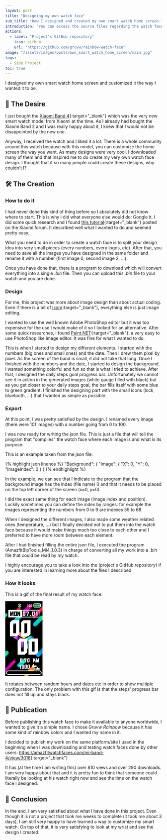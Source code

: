 ```yaml
---
layout: post
title: "Designing my own watch face"
sub_title: "How I designed and created my own smart watch home screen."
introduction: "You can access the source files regarding the watch face on the following GitHub repository:"
actions:
  - label: "Project's GitHub repository"
    icon: github
    url: "https://github.com/gruvw/rainbow-watch-face"
image: "/assets/images/posts/own_smart_watch_home_screen/main.jpg"
tags:
  - Side Project
toc: true
---
```


I designed my own smart watch home screen and customized it the way I wanted it to be.

## 💎 The Desire

I just bought the [Xiaomi Band 4](https://www.mi.com/en/mi-smart-band-4/){:target="_blank"} which was the very new smart watch model from Xiaomi at the time. As I already had bought the Xiaomi Band 2 and I was really happy about it, I knew that I would not be disappointed by the new one.

Anyway, I received the watch and I liked it a lot. There is a whole community around this watch because with this model, you can customize the home screen the way you want. As many designs were very cool, I downloaded many of them and that inspired me to do create my very own watch face design. I thought that if so many people could create these designs, why couldn't I?

## 🛠 The Creation

### How to do it

I had never done this kind of thing before so I absolutely did not know where to start. This is why I did what everyone else would do: Google it. I did some quick research and I found [this tutorial](https://c.mi.com/thread-2281025-1-0.html){:target="_blank"} posted on the Xiaomi forum. It described well what I wanted to do and seemed pretty easy.

What you need to do in order to create a watch face is to split your design idea into very small pieces (every numbers, every logos, etc). After that, you need to save all the images you have designed in the same folder and rename it with a number (first image 0, second image 2, ...).

Once you have done that, there is a program to download which will convert everything into a single _.bin_ file. Then you can upload this _.bin_ file to your watch and you are done.

### Design

For me, this project was more about image design than about actual coding.
Even if there is a bit of [json](https://fr.wikipedia.org/wiki/JavaScript_Object_Notation){:target="_blank"}, everything else is just image editing.

I wanted to use the well known Adobe PhotoShop editor but it was too expensive for the use I would make of it so I looked for an alternative.
After some quick researches, I found [Paint.NET](https://www.getpaint.net/){:target="_blank"}: a very easy to use PhotoShop like image editor. It was fine for what I wanted to do.

This is when I started to design my different elements. I started with the numbers (big ones and small ones) and the date. Then I drew them pixel by pixel. As the screen of the band is small, it did not take that long.
Once I finished with the numbers and the date, I started to design the background. I wanted something colorful and fun so that is what I tried to achieve.
After that, I designed the daily steps goal progress bar. Unfortunately we cannot see it in action in the generated images (white gauge filled with black) but as you get closer to your daily steps goal, the bar fills itself with some blue to green gradient.
I finished the designing part with the small icons (lock, bluetooth, ...) that I wanted as simple as possible.

### Export

At this point, I was pretty satisfied by the design. I renamed every image (there were 101 images) with a number going from 0 to 100.

I was now ready for writing the json file. This is just a file that will tell the program that "compiles" the watch face where each image is and what is its purpose.

This is an example taken from the json file:

{% highlight json linenos %}
"Background": {
  "Image": {
    "X": 0,
    "Y": 0,
    "ImageIndex": 0
  }
}
{% endhighlight %}

In the example, we can see that I indicate to the program that the background image has the index (file name) 0 and that it needs to be placed on the top left corner of the screen (x=0, y=0).

I did the exact same thing for each image (image index and position). Luckily sometimes you can define the index by ranges: for example the images representing the numbers from 0 to 9 are indexes 59 to 68.

When I designed the different images, I also made some weather related ones (temperature, ...) but I finally decided not to put them into the watch face because it would make things much too close to each other and I preferred to have more room between each element.

After I had finished filling the entire json file, I executed the program (AmazfitBipTools_Mi4_1.0.3) in charge of converting all my work into a _.bin_  file that could be read by my watch.

I highly encourage you to take a look into the (project's GitHub repository) if you are interested in learning more about the files I described.

### How it looks

This is a gif of the final result of my watch face:

![Watch face animated gif](https://raw.githubusercontent.com/gruvw/rainbow-watch-face/master/Gruvw_en_wf_packed_animated.gif)

It rotates between random hours and dates etc in order to show multiple configuration. The only problem with this gif is that the steps' progress bar does not fill up and stays black.

## 🚀 Publication

Before publishing this watch face to make it available to anyone worldwide, I wanted to give it a simple name. I chose _Gruvw Rainbow_ because it has some kind of rainbow colors and I wanted my name in it.

I decided to publish my work on the same platform/site I used in the beginning when I was downloading and testing watch faces done by other users: <https://amazfitwatchfaces.com/mi-band-4/view/3018>{:target="_blank"}

It has (at the time I am writing this) over 810 views and over 290 downloads. I am very happy about that and it is pretty fun to think that someone could literally be looking at his watch right now and see the time on the watch face I designed.

## 📄 Conclusion

In the end, I am very satisfied about what I have done in this project. Even though it is not a project that took me weeks to complete (it took me about 3 days), I am still very happy to have learned a way to customize my smart watch. On top of that, it is very satisfying to look at my wrist and see the design I created.
